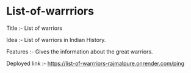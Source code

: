 ﻿ # List-of-warrriors

 Title :- List of warriors

 Idea :- List of warriors in Indian History.

 Features :- Gives the information about the great warriors.

 Deployed link :- https://list-of-warrriors-rajmalpure.onrender.com/ping
